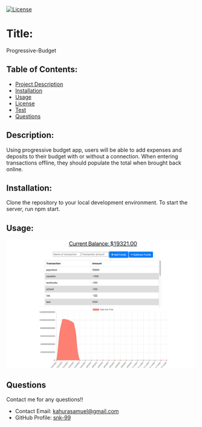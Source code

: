 [![License](https://img.shields.io/badge/License-undefined-blue.svg)](https://opensource.org/licenses/undefined)

# Title:

Progressive-Budget

## Table of Contents:

- [Project Description](#description)
- [Installation](#installation)
- [Usage](#usage)
- [License](#license)
- [Test](#test)
- [Questions](#questions)

## Description:

Using progressive budget app, users will be able to add expenses and deposits to their budget with or without a connection. When entering transactions offline, they should populate the total when brought back online.

## Installation:

Clone the repository to your local development environment. To start the server, run npm start.

## Usage:

<img width="1440" alt="Screen Shot 2021-05-22 at 8 35 03 PM" src="public/assets/images/budget.png">

## Questions

Contact me for any questions!!

- Contact Email: kahurasamuel@gmail.com
- GitHub Profile: [snk-99](https://github.com/snk-99snk-99)
